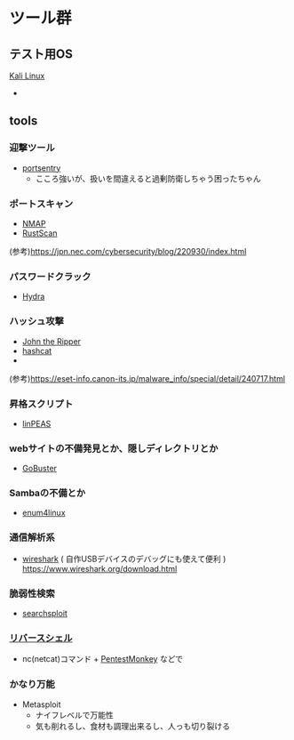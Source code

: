 # ツール群

## テスト用OS
[Kali Linux](https://www.kali.org/)
 - []()

## tools

### 迎撃ツール
  - [portsentry](./portsentry/)
    - こころ強いが、扱いを間違えると過剰防衛しちゃう困ったちゃん

### ポートスキャン
  - [NMAP](./nmap/)
  - [RustScan](./rustscan/)

(参考)https://jpn.nec.com/cybersecurity/blog/220930/index.html

### パスワードクラック
  - [Hydra](./hydra/)

### ハッシュ攻撃
  - [John the Ripper](./john)
  - [hashcat](./hashcat)
  - 
(参考)https://eset-info.canon-its.jp/malware_info/special/detail/240717.html

### 昇格スクリプト
  - [linPEAS](#)

### webサイトの不備発見とか、隠しディレクトリとか
  - [GoBuster](#)

### Sambaの不備とか
  - [enum4linux](#)

### 通信解析系
  - [wireshark](#) ( 自作USBデバイスのデバッグにも使えて便利 )
  https://www.wireshark.org/download.html

### 脆弱性検索
  - [searchsploit](#)

### [リバースシェル](#)
  - nc(netcat)コマンド + [PentestMonkey](https://pentestmonkey.net/) などで

### かなり万能
  - Metasploit
    - ナイフレベルで万能性
    - 気も削れるし、食材も調理出来るし、人っも切り裂ける
   





